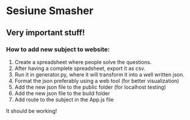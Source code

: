 # Sesiune Smasher

## Very important stuff!

### How to add new subject to website: 
1. Create a spreadsheet where people solve the questions.
2. After having a complete spreadsheet, export it as csv.
3. Run it in generator.py, where it will transform it into a well written json.
4. Format the json preferably using a web tool (for better visualization)
5. Add the new json file to the public folder (for localhost testing)
6. Add the new json file to the build folder
7. Add route to the subject in the App.js file

It should be working!
